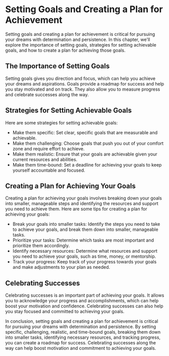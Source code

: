 Setting Goals and Creating a Plan for Achievement
============================================================

Setting goals and creating a plan for achievement is critical for pursuing your dreams with determination and persistence. In this chapter, we'll explore the importance of setting goals, strategies for setting achievable goals, and how to create a plan for achieving those goals.

The Importance of Setting Goals
-------------------------------

Setting goals gives you direction and focus, which can help you achieve your dreams and aspirations. Goals provide a roadmap for success and help you stay motivated and on track. They also allow you to measure progress and celebrate successes along the way.

Strategies for Setting Achievable Goals
---------------------------------------

Here are some strategies for setting achievable goals:

* Make them specific: Set clear, specific goals that are measurable and achievable.
* Make them challenging: Choose goals that push you out of your comfort zone and require effort to achieve.
* Make them realistic: Ensure that your goals are achievable given your current resources and abilities.
* Make them time-bound: Set a deadline for achieving your goals to keep yourself accountable and focused.

Creating a Plan for Achieving Your Goals
----------------------------------------

Creating a plan for achieving your goals involves breaking down your goals into smaller, manageable steps and identifying the resources and support you need to achieve them. Here are some tips for creating a plan for achieving your goals:

* Break your goals into smaller tasks: Identify the steps you need to take to achieve your goals, and break them down into smaller, manageable tasks.
* Prioritize your tasks: Determine which tasks are most important and prioritize them accordingly.
* Identify necessary resources: Determine what resources and support you need to achieve your goals, such as time, money, or mentorship.
* Track your progress: Keep track of your progress towards your goals and make adjustments to your plan as needed.

Celebrating Successes
---------------------

Celebrating successes is an important part of achieving your goals. It allows you to acknowledge your progress and accomplishments, which can help boost your motivation and confidence. Celebrating successes can also help you stay focused and committed to achieving your goals.

In conclusion, setting goals and creating a plan for achievement is critical for pursuing your dreams with determination and persistence. By setting specific, challenging, realistic, and time-bound goals, breaking them down into smaller tasks, identifying necessary resources, and tracking progress, you can create a roadmap for success. Celebrating successes along the way can help boost motivation and commitment to achieving your goals.
